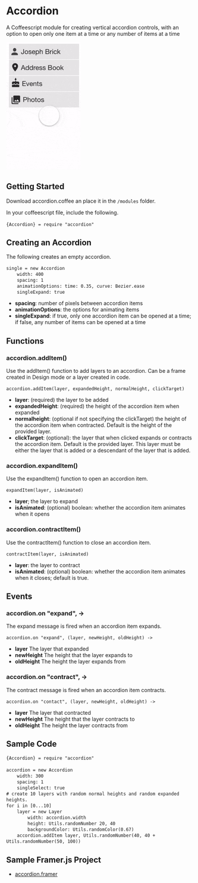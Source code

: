 # Accordion
A Coffeescript module for creating vertical accordion controls, with an option to open only one item at a time or any number of items at a time

<img src="/readme_images/accordion_example.gif" width="200">

## Getting Started
Download accordion.coffee an place it in the `/modules` folder.

In your coffeescript file, include the following.

`{Accordion} = require "accordion"`

## Creating an Accordion
The following creates an empty accordion.
```
single = new Accordion
	width: 400
	spacing: 1
	animationOptions: time: 0.35, curve: Bezier.ease
	singleExpand: true
```
* **spacing**: number of pixels between accordion items
* **animationOptions**: the options for animating items
* **singleExpand**: if true, only one accordion item can be opened at a time; if false, any number of items can be opened at a time
## Functions
### accordion.addItem()
Use the addItem() function to add layers to an accordion. Can be a frame created in Design mode or a layer created in code. 
```
accordion.addItem(layer, expandedHeight, normalHeight, clickTarget)
```
* **layer**: (required) the layer to be added
* **expandedHeight**: (required) the height of the accordion item when expanded
* **normalheight**: (optional if not specifying the clickTarget) the height of the accordion item when contracted. Default is the height of the provided layer.
* **clickTarget**: (optional): the layer that when clicked expands or contracts the accordion item. Default is the provided layer. This layer must be either the layer that is added or a descendant of the layer that is added.
### accordion.expandItem()
Use the expandItem() function to open an accordion item.
```
expandItem(layer, isAnimated)
```
* **layer**; the layer to expand
* **isAnimated**: (optional) boolean: whether the accordion item animates when it opens

### accordion.contractItem()
Use the contractItem() function to close an accordion item.
```
contractItem(layer, isAnimated)
```
* **layer**: the layer to contract
* **isAnimated**: (optional) boolean: whether the accordion item animates when it closes; default is true.

## Events
### accordion.on "expand", ->
The expand message is fired when an accordion item expands.
```
accordion.on "expand", (layer, newHeight, oldHeight) ->
```
* **layer** The layer that expanded
* **newHeight** The height that the layer expands to
* **oldHeight** The height the layer expands from

### accordion.on "contract", ->
The contract message is fired when an accordion item contracts.
```
accordion.on "contact", (layer, newHeight, oldHeight) ->
```
* **layer** The layer that contracted
* **newHeight** The height that the layer contracts to
* **oldHeight** The height the layer contracts from
## Sample Code
```
{Accordion} = require "accordion"

accordion = new Accordion
	width: 300
	spacing: 1
	singleSelect: true
# create 10 layers with random normal heights and random expanded heights.
for i in [0...10]
	layer = new Layer
		width: accordion.width
		height: Utils.randomNumber 20, 40
		backgroundColor: Utils.randomColor(0.67)
	accordion.addItem layer, Utils.randomNumber(40, 40 + Utils.randomNumber(50, 100))
```
## Sample Framer.js Project
* [accordion.framer](https://framer.cloud/tIdTw)

